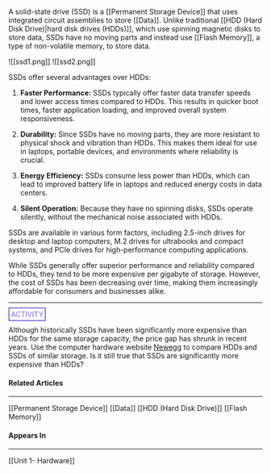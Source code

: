   A solid-state drive (SSD) is a [[Permanent Storage Device]] that uses integrated circuit assemblies to store [[Data]]. Unlike traditional [[HDD (Hard Disk Drive)|hard disk drives (HDDs)]], which use spinning magnetic disks to store data, SSDs have no moving parts and instead use [[Flash Memory]], a type of non-volatile memory, to store data.

![[ssd1.png]]
![[ssd2.png]]

SSDs offer several advantages over HDDs:

1. **Faster Performance:** SSDs typically offer faster data transfer speeds and lower access times compared to HDDs. This results in quicker boot times, faster application loading, and improved overall system responsiveness.

2. **Durability:** Since SSDs have no moving parts, they are more resistant to physical shock and vibration than HDDs. This makes them ideal for use in laptops, portable devices, and environments where reliability is crucial.

3. **Energy Efficiency:** SSDs consume less power than HDDs, which can lead to improved battery life in laptops and reduced energy costs in data centers.

4. **Silent Operation:** Because they have no spinning disks, SSDs operate silently, without the mechanical noise associated with HDDs.


SSDs are available in various form factors, including 2.5-inch drives for desktop and laptop computers, M.2 drives for ultrabooks and compact systems, and PCIe drives for high-performance computing applications.

While SSDs generally offer superior performance and reliability compared to HDDs, they tend to be more expensive per gigabyte of storage. However, the cost of SSDs has been decreasing over time, making them increasingly affordable for consumers and businesses alike.

<hr>

<span style="color: #7b6cd9; border: 2px solid #7b6cd9; padding: 3px">ACTIVITY</span>

Although historically SSDs have been significantly more expensive than HDDs for the same storage capacity, the price gap has shrunk in recent years. Use the computer hardware website [Newegg](www.newegg.com) to compare HDDs and SSDs of similar storage. Is it still true that SSDs are significantly more expensive than HDDs? 

#### Related Articles
<hr>

[[Permanent Storage Device]]
[[Data]]
[[HDD (Hard Disk Drive)]]
[[Flash Memory]]

#### Appears In
<hr>

[[Unit 1- Hardware]]
